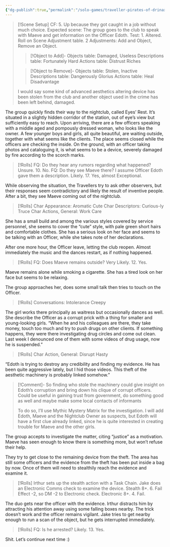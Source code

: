 ```yaml
---
{"dg-publish":true,"permalink":"/solo-games/traveller-pirates-of-drinax/session-2/","noteIcon":""}
---
```



> [!Scene Setup]
> CF: 5. Up because they got caught in a job without much choice.
> Expected scene: The group goes to the club to speak with Maeve and get information on the Officer Edoth.
> Test: 1. Altered. Roll on Scene Adjustment table. 2 Adjustments: Add and Object, Remove an Object.
> > [!Object to Add]-
> >Objects table: Damaged, Useless
> >Descriptions table: Fortunately Hard
> >Actions table: Distrust Riches
> 
> >[!Object to Remove]-
> >Objects table: Stolen, Inactive
> >Descriptions table: Dangerously Glorius
> >Actions table: Heal Disadvantage
> 
> I would say some kind of advanced aesthetics altering device has been stolen from the club and another object used in the crime has been left behind, damaged.

The group quickly finds their way to the nightclub, called Eyes’  Rest. It’s situated in a slightly hidden corridor of the station, out of eye’s view but sufficiently easy to reach.
Upon arriving, there are a few officers speaking with a middle aged and pompously dressed woman, who looks like the owner. A few younger boys and girls, all quite beautiful, are waiting outside, together with what seems like the clients. The place seems closed while the officers are checking the inside.
On the ground, with an officer taking photos and cataloguing it, is what seems to be a device, severely damaged by fire according to the scorch marks. 

> [!Rolls]
> FQ: Do they hear any rumors regarding what happened? Unsure. 10. No.
> FQ: Do they see Maeve there? I assume Officer Edoth gave them a description. Likely. 17. Yes, almost Exceptional.

While observing the situation, the Travellers try to ask other observers, but their responses seem contradictory and likely the result of inventive people.
After a bit, they see Maeve coming out of the nightclub.

> [!Rolls]
> Char Appearance: Aromatic Cute
> Char Descriptors: Curious-ly Truce
> Char Actions, General: Work Care

She has a small build and among the various styles covered by service personnel, she seems to cover the “cute” style, with pale green short hairs and comfortable clothes.
She has a serious look on her face and seems to be talking with an Officer, while she takes note of her declarations.

After one more hour, the Officer leave, letting the club reopen.
Almost immediately the music and the dances restart, as if nothing happened.

> [!Rolls]
> FQ: Does Maeve remains outside? Very Likely. 12. Yes.
> 

Maeve remains alone while smoking a cigarette. She has a tired look on her face but seems to be relaxing.

The group approaches her, does some small talk then tries to touch on the Officer.

> [!Rolls]
> Conversations: Intolerance Creepy
> 

The girl works there principally as waitress but occasionally dances as well.
She describe the Officer as a corrupt prick with a thing for smaller and young-looking girls. 
“When he and his colleagues are there, they take money, touch too much and try to push drugs on other clients.
If something happens, they were there investigating drug circles and come out clean. Last week I denounced one of them with some videos of drug usage, now he is suspended.”

> [!Rolls]
> Char Action, General: Disrupt Hasty
> 

“Edoth is trying to destroy any credibility and finding my evidence. He has been quite aggressive lately, but I hid those videos. This theft of the aesthetic machinery is probably linked somehow.”

> [!Comment]-
> So finding who stole the machinery could give insight on Edoth’s corruption and bring down his clique of corrupt officers.
> Could be useful in gaining trust from government, do something good as well and maybe make some local contacts of informants
> 
> To do so, I’ll use Mythic Mystery Matrix for the investigation. I will add Edoth, Maeve and the Nightclub Owner as suspects, but Edoth will have a first clue already linked, since he is quite interested in creating trouble for Maeve and the other girls.


The group accepts to investigate the matter, citing “justice” as a motivation. Maeve has seen enough to know there is something more, but won’t refuse their help.

They try to get close to the remaining device from the theft. The area has still some officers and the evidence from the theft has been put inside a bag by now. Once of them will need to stealthily reach the evidence and examine it.

> [!Rolls]
> Irthur sets up the stealth action with a Task Chain.
> Jake does an Electronic Comms check to examine the device.
> Stealth 8+. 6. Fail Effect -2, so DM -2 to Electronic check.
> Electronic 8+. 4. Fail. 

The duo gets near the officer with the evidence. Irthur distracts him by attracting his attention away using some falling boxes nearby. The trick doesn’t work and the officer remains vigilant.
Jake tries to get nearby enough to run a scan of the object, but he gets interrupted immediately.

> [!Rolls]
> FQ: Is he arrested? Likely. 13. Yes.

Shit. Let’s continue next time :)
